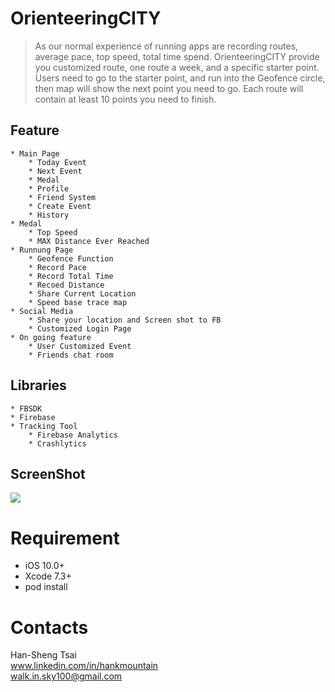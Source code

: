 # OrienteeringCITY
> As our normal experience of running apps are recording routes, average pace, top speed, total time spend. OrienteeringCITY provide you customized route, one route a week, and a specific starter point. Users need to go to the starter point, and run into the Geofence circle, then map will show the next point you need to go. Each route will contain at least 10 points you need to finish.

## Feature
    * Main Page
        * Today Event
        * Next Event
        * Medal
        * Profile
        * Friend System
        * Create Event
        * History
    * Medal
        * Top Speed
        * MAX Distance Ever Reached
    * Runnung Page
        * Geofence Function
        * Record Pace
        * Record Total Time
        * Recoed Distance
        * Share Current Location
        * Speed base trace map
    * Social Media
        * Share your location and Screen shot to FB
        * Customized Login Page
    * On going feature
        * User Customized Event
        * Friends chat room

## Libraries
    * FBSDK
    * Firebase
    * Tracking Tool
        * Firebase Analytics
        * Crashlytics

## ScreenShot
![](http://i.imgur.com/mhwiAg1.png?1)

# Requirement
* iOS 10.0+
* Xcode 7.3+
* pod install

# Contacts
Han-Sheng Tsai
<br>www.linkedin.com/in/hankmountain
<br>walk.in.sky100@gmail.com






